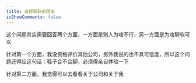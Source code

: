```yaml
---
title: 选择聊软的理由
isShowComments: false
---
```


这个问题其实需要回答两个方面，一方面是别人为啥不行，另一方面是为啥聊软可以

针对第一个方面，我没资格评价其他公司，另外我说的也不具可信度，所以这个问题还得应这句话：鞋子合不合脚，必须得亲自体验一下

针对第二方面，我觉得可以去看看关于公司和关于我